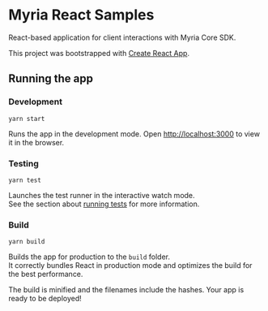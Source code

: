# Myria React Samples

React-based application for client interactions with Myria Core SDK.

This project was bootstrapped with [Create React App](https://github.com/facebook/create-react-app).

## Running the app

### Development

```
yarn start
```

Runs the app in the development mode.
Open [http://localhost:3000](http://localhost:3000) to view it in the browser.

### Testing

```
yarn test
```

Launches the test runner in the interactive watch mode.\
See the section about [running tests](https://facebook.github.io/create-react-app/docs/running-tests) for more information.

### Build

`yarn build`

Builds the app for production to the `build` folder.\
It correctly bundles React in production mode and optimizes the build for the best performance.

The build is minified and the filenames include the hashes.
Your app is ready to be deployed!